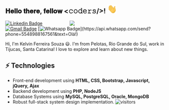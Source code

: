 <h2> 𝐇𝐞𝐥𝐥𝐨 𝐭𝐡𝐞𝐫𝐞, 𝐟𝐞𝐥𝐥𝐨𝐰 <𝚌𝚘𝚍𝚎𝚛𝚜/>! <img src="https://raw.githubusercontent.com/ABSphreak/ABSphreak/master/gifs/Hi.gif" width="30px"></h2>

<img align='right' src='https://magiccopy.xyz/assets/images/hadder.gif' width='300"'>

[![Linkedin Badge](https://img.shields.io/badge/-Linkedin-blue?style=flat-square&logo=Linkedin&logoColor=white&link=https://www.linkedin.com/in/kelvinferreirasouza)](https://www.linkedin.com/in/kelvinferreirasouza)
[![Gmail Badge](https://img.shields.io/badge/-Gmail-c14438?style=flat-square&logo=Gmail&logoColor=white&link=mailto:kelvinferreirasouza1@gmail.com)](mailto:kelvinferreirasouza1@gmail.com)
[![Whatsapp Badge](https://img.shields.io/badge/-Whatsapp-4CA143?style=flat-square&labelColor=4CA143&logo=whatsapp&logoColor=white&link=https://api.whatsapp.com/send?phone=5548988167561&text=Olá!)](https://api.whatsapp.com/send?phone=5548988167561&text=Olá!)

Hi, I'm Kelvin Ferreira Souza 😃. I'm from Pelotas, Rio Grande do Sul, work in Tijucas, Santa Catarina!
I love to explore and learn about new things.
## ⚡ Technologies
- Front-end development using **HTML, CSS, Bootstrap, Javascript, jQuery, Ajax**
- Backend development using **PHP, NodeJS**
- Database Systems using **MySQL, PostgreSQL, Oracle, MongoDB**
- Robust full-stack system design implementation.
![visitors](https://visitor-badge.laobi.icu/badge?page_id=kelvinferreirasouza.visitor-badge)
